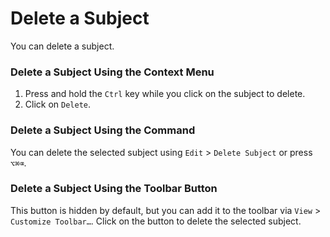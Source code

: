 # Delete a Subject

You can delete a subject.

### Delete a Subject Using the Context Menu

1. Press and hold the `Ctrl` key while you click on the subject to delete.
2. Click on `Delete`.

### Delete a Subject Using the Command

You can delete the selected subject using `Edit` > `Delete Subject` or press `⌥⌘⌫`.

### Delete a Subject Using the Toolbar Button

This button is hidden by default, but you can add it to the toolbar via `View` > `Customize Toolbar…`. Click on the button to delete the selected subject.
